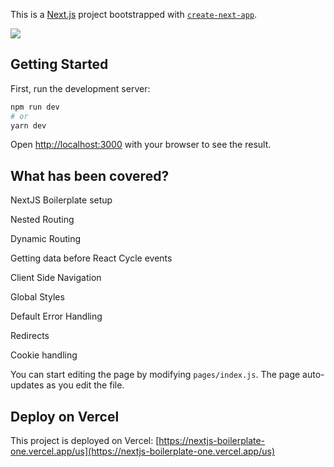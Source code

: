 This is a [Next.js](https://nextjs.org/) project bootstrapped with [`create-next-app`](https://github.com/vercel/next.js/tree/canary/packages/create-next-app).

<img src="https://badgen.net/badge/icon/vercel?icon=vercel&label" />

## Getting Started

First, run the development server:

```bash
npm run dev
# or
yarn dev
```
Open [http://localhost:3000](http://localhost:3000) with your browser to see the result.

## What has been covered?

NextJS Boilerplate setup

Nested Routing

Dynamic Routing

Getting data before React Cycle events

Client Side Navigation

Global Styles

Default Error Handling

Redirects

Cookie handling

You can start editing the page by modifying `pages/index.js`. The page auto-updates as you edit the file.

## Deploy on Vercel

This project is deployed on Vercel: [https://nextjs-boilerplate-one.vercel.app/us](https://nextjs-boilerplate-one.vercel.app/us)
